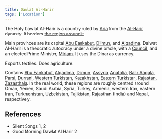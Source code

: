 ```yaml
---
title: Dawlat Al-Harir
tags: ['Location']
---
```

The Holy Dawlat Al-Harir is a country ruled by [Aria](wiki/Aria.md) from the [Al-Harir](wiki/Al-Harir.md) dynasty.
It borders [the region around it](wiki/Outside%20of%20Dalwat%20Al-Harir.md).

Main provinces are its capital [Abu Eankabut](wiki/Abu%20Eankabut.md), [Dilmun](wiki/Dilmun.md), and [Alqadima](wiki/Alqadima.md).
Dalwat Al-Harir is a theocratic autocracy under a divine oracle, with a [Council](wiki/Council.md), and an elected Prime Minister, [Miriam](wiki/Miriam.md). It uses the Dinar as currency.

Exports textiles. Does agriculture.

Contains [Abu Eankabut](wiki/Abu%20Eankabut.md), [Alqadima](wiki/Alqadima.md), [Dilmun](wiki/Dilmun.md), [Assyria](wiki/Assyria.md), [Anatolia](wiki/Anatolia.md), [Bahr Aaqala](wiki/Bahr%20Aaqala.md), [Parsi](wiki/Parsi.md), [Durrani](wiki/Durrani.md), [Western Turkistan](wiki/Western%20Turkistan.md), [Kazakhstan](wiki/Kazakhstan.md), [Eastern Turkistan](wiki/Eastern%20Turkistan.md), [Rajastan](wiki/Rajastan.md), [Zazasthala](wiki/Zazasthala.md).
In the real world, these regions are roughly centred around Oman, Yemen, Saudi Arabia, Syria, Turkey, Armenia, western Iran, eastern Iran, Turkmenistan, Uzbekistan, Tajikistan, Rajasthan (India) and Nepal, respectively.

## References
- Silent Songs 1, 2
- Good Morning Dawlat Al Harir 2
